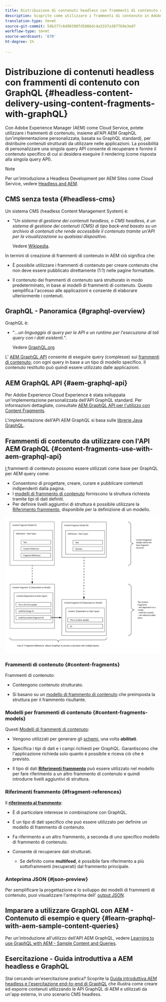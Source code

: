 ```yaml
---
title: Distribuzione di contenuti headless con frammenti di contenuto con GraphQL
description: Scoprite come utilizzare i frammenti di contenuto in Adobe Experience Manager (AEM) come Cloud Service con GraphQL per la distribuzione di contenuti headless.
translation-type: tm+mt
source-git-commit: 54b377c6d98398fd5066dc4a3337a3877b9e3ed7
workflow-type: tm+mt
source-wordcount: '670'
ht-degree: 1%

---
```



# Distribuzione di contenuti headless con frammenti di contenuto con GraphQL {#headless-content-delivery-using-content-fragments-with-graphQL}

Con Adobe Experience Manager (AEM) come Cloud Service, potete utilizzare i frammenti di contenuto, insieme all&#39;API AEM GraphQL (un&#39;implementazione personalizzata, basata su GraphQL standard), per distribuire contenuti strutturati da utilizzare nelle applicazioni. La possibilità di personalizzare una singola query API consente di recuperare e fornire il contenuto specifico di cui si desidera eseguire il rendering (come risposta alla singola query API).

>[!NOTE]
>
>Per un&#39;introduzione a Headless Development per  AEM Sites come Cloud Service, vedere [Headless and AEM](/help/implementing/developing/headless/introduction.md).

## CMS senza testa {#headless-cms}

Un sistema CMS (headless Content Management System) è:

* &quot;*Un sistema di gestione dei contenuti headless, o CMS headless, è un sistema di gestione dei contenuti (CMS) di tipo back-end basato su un archivio di contenuti che rende accessibile il contenuto tramite un&#39;API per la visualizzazione su qualsiasi dispositivo.*

   Vedere [Wikipedia](https://en.wikipedia.org/wiki/Headless_content_management_system).

In termini di creazione di frammenti di contenuto in AEM ciò significa che:

* È possibile utilizzare i frammenti di contenuto per creare contenuto che non deve essere pubblicato direttamente (1:1) nelle pagine formattate.

* Il contenuto dei frammenti di contenuto sarà strutturato in modo predeterminato, in base ai modelli di frammenti di contenuto. Questo semplifica l&#39;accesso alle applicazioni e consente di elaborare ulteriormente i contenuti.

## GraphQL - Panoramica {#graphql-overview}

GraphQL è:

* &quot;*...un linguaggio di query per le API e un runtime per l&#39;esecuzione di tali query con i dati esistenti.*&quot;.

   Vedere [GraphQL.org](https://graphql.org)

L&#39; [AEM GraphQL API](#aem-graphql-api) consente di eseguire query (complesse) sui [frammenti di contenuto](/help/assets/content-fragments/content-fragments.md); con ogni query in base a un tipo di modello specifico. Il contenuto restituito può quindi essere utilizzato dalle applicazioni.

## AEM GraphQL API {#aem-graphql-api}

Per Adobe Experience Cloud Experience è stata sviluppata un&#39;implementazione personalizzata dell&#39;API GraphQL standard. Per informazioni dettagliate, consultate [AEM GraphQL API per l&#39;utilizzo con Content Fragments](/help/assets/content-fragments/graphql-api-content-fragments.md).

L&#39;implementazione dell&#39;API AEM GraphQL si basa sulle [librerie Java GraphQL](https://graphql.org/code/#java).

## Frammenti di contenuto da utilizzare con l&#39;API AEM GraphQL {#content-fragments-use-with-aem-graphql-api}

[I ](#content-fragments) frammenti di contenuto possono essere utilizzati come base per GraphQL per AEM query come:

* Consentono di progettare, creare, curare e pubblicare contenuti indipendenti dalla pagina.
* I [modelli di frammento di contenuto](#content-fragments-models) forniscono la struttura richiesta tramite tipi di dati definiti.
* Per definire livelli aggiuntivi di struttura è possibile utilizzare la [Riferimento frammento](#fragment-references), disponibile per la definizione di un modello.

![Frammenti di contenuto da utilizzare con ](assets/cfm-nested-01.png "GraphQLCombramenti di contenuto per l&#39;utilizzo con GraphQL")

### Frammenti di contenuto {#content-fragments}

Frammenti di contenuto:

* Contengono contenuto strutturato.

* Si basano su un [modello di frammento di contenuto](#content-fragments-models) che preimposta la struttura per il frammento risultante.

### Modelli per frammenti di contenuto {#content-fragments-models}

Questi [Modelli di frammenti di contenuto](/help/assets/content-fragments/content-fragments-models.md):

* Vengono utilizzati per generare gli [schemi](https://graphql.org/learn/schema/), una volta **abilitati**.

* Specifica i tipi di dati e i campi richiesti per GraphQL. Garantiscono che l&#39;applicazione richieda solo quanto è possibile e riceva ciò che è previsto.

* Il tipo di dati **[Riferimenti frammento](#fragment-references)** può essere utilizzato nel modello per fare riferimento a un altro frammento di contenuto e quindi introdurre livelli aggiuntivi di struttura.

### Riferimenti frammento {#fragment-references}

Il **[riferimento al frammento](/help/assets/content-fragments/content-fragments-models.md#fragment-reference-nested-fragments)**:

* È di particolare interesse in combinazione con GraphQL.

* È un tipo di dati specifico che può essere utilizzato per definire un modello di frammento di contenuto.

* Fa riferimento a un altro frammento, a seconda di uno specifico modello di frammento di contenuto.

* Consente di recuperare dati strutturati.

   * Se definito come **multifeed**, è possibile fare riferimento a più sottoframmenti (recuperati) dal frammento principale.

### Anteprima JSON {#json-preview}

Per semplificare la progettazione e lo sviluppo dei modelli di frammenti di contenuto, puoi visualizzare l&#39;anteprima dell&#39; [output JSON](/help/assets/content-fragments/content-fragments-json-preview.md).

## Imparare a utilizzare GraphQL con AEM - Contenuto di esempio e query {#learn-graphql-with-aem-sample-content-queries}

Per un&#39;introduzione all&#39;utilizzo dell&#39;API AEM GraphQL, vedere [Learning to use GraphQL with AEM - Sample Content and Queries](/help/assets/content-fragments/content-fragments-graphql-samples.md).

## Esercitazione - Guida introduttiva a AEM headless e GraphQL

Stai cercando un&#39;esercitazione pratica? Scoprite la [Guida introduttiva AEM headless e l&#39;esercitazione end-to-end di GraphQL](https://experienceleague.adobe.com/docs/experience-manager-learn/getting-started-with-aem-headless/graphql/overview.html) che illustra come creare ed esporre contenuti utilizzando le API GraphQL di AEM e utilizzati da un&#39;app esterna, in uno scenario CMS headless.